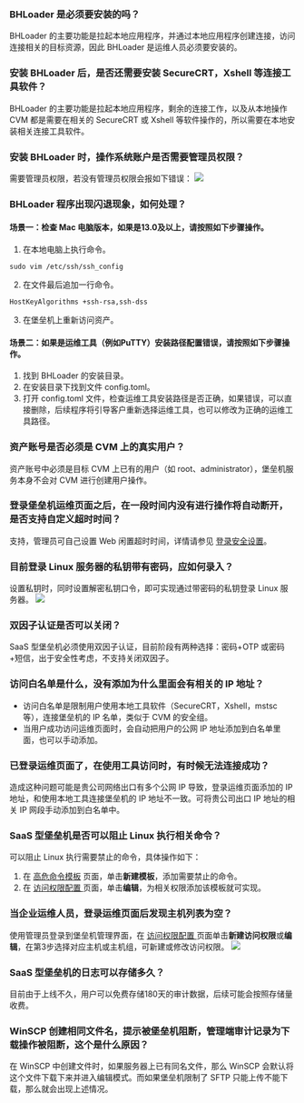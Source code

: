### BHLoader 是必须要安装的吗？
BHLoader 的主要功能是拉起本地应用程序，并通过本地应用程序创建连接，访问连接相关的目标资源，因此 BHLoader 是运维人员必须要安装的。

### 安装 BHLoader 后，是否还需要安装 SecureCRT，Xshell 等连接工具软件？
BHLoader 的主要功能是拉起本地应用程序，剩余的连接工作，以及从本地操作 CVM 都是需要在相关的 SecureCRT 或 Xshell 等软件操作的，所以需要在本地安装相关连接工具软件。



### 安装 BHLoader 时，操作系统账户是否需要管理员权限？
需要管理员权限，若没有管理员权限会报如下错误：
![](https://main.qcloudimg.com/raw/025754eb4726ec12c66ce04ef35067e2.png)

### BHLoader 程序出现闪退现象，如何处理？
#### 场景一：检查 Mac 电脑版本，如果是13.0及以上，请按照如下步骤操作。
1. 在本地电脑上执行命令。
```
sudo vim /etc/ssh/ssh_config
```
2. 在文件最后追加一行命令。
```
HostKeyAlgorithms +ssh-rsa,ssh-dss
```
3. 在堡垒机上重新访问资产。

#### 场景二：如果是运维工具（例如PuTTY）安装路径配置错误，请按照如下步骤操作。
1. 找到 BHLoader 的安装目录。
2. 在安装目录下找到文件 config.toml。
3. 打开 config.toml 文件，检查运维工具安装路径是否正确，如果错误，可以直接删除，后续程序将引导客户重新选择运维工具，也可以修改为正确的运维工具路径。


### 资产账号是否必须是 CVM 上的真实用户？
资产账号中必须是目标 CVM 上已有的用户（如 root、administrator），堡垒机服务本身不会对 CVM 进行创建用户操作。

### 登录堡垒机运维页面之后，在一段时间内没有进行操作将自动断开，是否支持自定义超时时间？
支持，管理员可自己设置 Web 闲置超时时间，详情请参见 [登录安全设置](https://cloud.tencent.com/document/product/1025/59809)。

### 目前登录 Linux 服务器的私钥带有密码，应如何录入？
设置私钥时，同时设置解密私钥口令，即可实现通过带密码的私钥登录 Linux 服务器。
![](https://qcloudimg.tencent-cloud.cn/raw/669fc3b977b7018d5b2ffd785ace8838.png)

### 双因子认证是否可以关闭？
SaaS 型堡垒机必须使用双因子认证，目前阶段有两种选择：密码+OTP 或密码+短信，出于安全性考虑，不支持关闭双因子。

### 访问白名单是什么，没有添加为什么里面会有相关的 IP 地址？
- 访问白名单是限制用户使用本地工具软件（SecureCRT，Xshell，mstsc等），连接堡垒机的 IP 名单，类似于 CVM 的安全组。
- 当用户成功访问运维页面时，会自动把用户的公网 IP 地址添加到白名单里面，也可以手动添加。

### 已登录运维页面了，在使用工具访问时，有时候无法连接成功？
造成这种问题可能是贵公司网络出口有多个公网 IP 导致，登录运维页面添加的 IP 地址，和使用本地工具连接堡垒机的 IP 地址不一致。可将贵公司出口 IP 地址的相关 IP 网段手动添加到白名单中。
 
###  SaaS 型堡垒机是否可以阻止 Linux 执行相关命令？
可以阻止 Linux 执行需要禁止的命令，具体操作如下：
1. 在 [高危命令模板](https://console.cloud.tencent.com/bh/high-risk) 页面，单击**新建模板**，添加需要禁止的命令。
2. 在 [访问权限配置 ](https://console.cloud.tencent.com/bh/ctrl-policy)页面，单击**编辑**，为相关权限添加该模板就可实现。

### 当企业运维人员，登录运维页面后发现主机列表为空？
使用管理员登录到堡垒机管理界面，在 [访问权限配置 ](https://console.cloud.tencent.com/bh/ctrl-policy) 页面单击**新建访问权限**或**编辑**，在第3步选择对应主机或主机组，可新建或修改访问权限。
![](https://main.qcloudimg.com/raw/ab51f0ae8a44b842069baf05f0fc201c.png)

### SaaS 型堡垒机的日志可以存储多久？
目前由于上线不久，用户可以免费存储180天的审计数据，后续可能会按照存储量收费。

###  WinSCP 创建相同文件名，提示被堡垒机阻断，管理端审计记录为下载操作被阻断，这个是什么原因？
在 WinSCP 中创建文件时，如果服务器上已有同名文件，那么 WinSCP 会默认将这个文件下载下来并进入编辑模式。而如果堡垒机限制了 SFTP 只能上传不能下载，那么就会出现上述情况。
